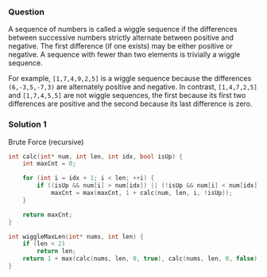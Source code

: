 
### Question

A sequence of numbers is called a wiggle sequence if the differences between successive numbers strictly alternate between positive and 
negative. The first difference (if one exists) may be either positive or negative. A sequence with fewer than two elements is trivially a 
wiggle sequence.

For example, `[1,7,4,9,2,5]` is a wiggle sequence because the differences `(6,-3,5,-7,3)` are alternately positive and negative. 
In contrast, `[1,4,7,2,5]` and `[1,7,4,5,5]` are not wiggle sequences, the first because its first two differences are positive and 
the second because its last difference is zero.

### Solution 1

Brute Force (recursive)

```c
int calc(int* num, int len, int idx, bool isUp) {
	int maxCnt = 0;

	for (int i = idx + 1; i < len; ++i) {
		if ((isUp && num[i] > num[idx]) || (!isUp && num[i] < num[idx]))
			maxCnt = max(maxCnt, 1 + calc(num, len, i, !isUp));
	}

	return maxCnt;
}

int wiggleMaxLen(int* nums, int len) {
	if (len < 2)
		return len;
	return 1 + max(calc(nums, len, 0, true), calc(nums, len, 0, false));
}
```

